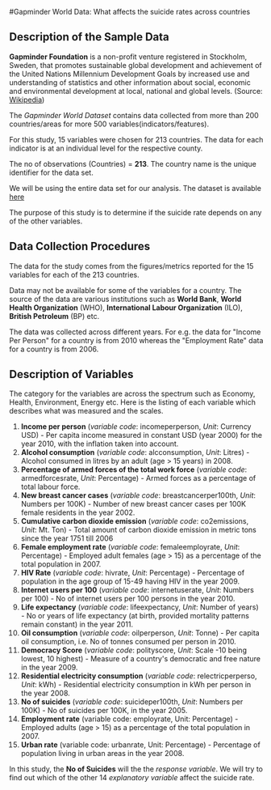 #Gapminder World Data: What affects the suicide rates across countries

## Description of the Sample Data

**Gapminder Foundation** is a non-profit venture registered in Stockholm, Sweden, that promotes sustainable global development and achievement of the United Nations Millennium Development Goals by increased use and understanding of statistics and other information about social, economic and environmental development at local, national and global levels. (Source: [Wikipedia](https://en.wikipedia.org/wiki/Gapminder_Foundation))

The _Gapminder World Dataset_ contains data collected from more than 200 countries/areas for more 500 variables(indicators/features).

For this study, 15 variables were chosen for 213 countries. The data for each indicator is at an individual level for the respective county.


The no of observations (Countries) = **213**. The country name is the unique identifier for the data set.

We will be using the entire data set for our analysis. The dataset is available [here](https://d396qusza40orc.cloudfront.net/phoenixassets/data-management-visualization/gapminder.csv)

The purpose of this study is to determine if the suicide rate depends on any of the other variables.

## Data Collection Procedures

The data for the study comes from the figures/metrics reported for the 15 variables for each of the 213 countries. 

Data may not be available for some of the variables for a country. The source of the data are various institutions such as **World Bank**, **World Health Organization** (WHO), **International Labour Organization** (ILO), **British Petroleum** (BP) etc.

The data was collected across different years. For e.g. the data for "Income Per Person" for a country is from 2010 whereas the "Employment Rate" data for a country is from 2006.

## Description of Variables

The category for the variables are across the spectrum such as Economy, Health, Environment, Energy etc. Here is the listing of each variable which describes
what was measured and the scales.

1.  **Income per person** (*variable code*: incomeperperson, *Unit*: Currency USD) - Per capita income measured in constant USD (year 2000) for the year 2010, with the inflation taken into account.
2.  **Alcohol consumption** (*variable code*: alcconsumption, *Unit*: Litres) - Alcohol consumed in litres by an adult (age > 15 years) in 2008.
3.  **Percentage of armed forces of the total work force** (*variable code*: armedforcesrate, *Unit*: Percentage) - Armed forces as a percentage of total labour force.
4.  **New breast cancer cases** (*variable code*: breastcancerper100th, *Unit*: Numbers per 100K) - Number of new breast cancer cases per 100K female residents in the year 2002.
5.  **Cumulative carbon dioxide emission** (*variable code*: co2emissions, *Unit*: Mt. Ton) - Total amount of carbon dioxide emission in metric tons since the year 1751 till 2006
6.  **Female employment rate** (*variable code*: femaleemployrate, *Unit*: Percentage) - Employed adult females (age > 15) as a percentage of the total population in 2007.
7.  **HIV Rate** (*variable code*: hivrate, *Unit*: Percentage) - Percentage of population in the age group of 15-49 having HIV in the year 2009.
8.  **Internet users per 100** (*variable code*: internetuserate, *Unit*: Numbers per 100) - No of internet users per 100 persons in the year 2010.
9.  **Life expectancy** (*variable code*: lifeexpectancy, *Unit*: Number of years) - No or years of life expectancy (at birth, provided mortality patterns remain constant) in the year 2011.
10. **Oil consumption** (*variable code*: oilperperson, *Unit*: Tonne) - Per capita oil consumption, i.e. No of tonnes consumed per person in 2010.
11. **Democracy Score** (*variable code*: polityscore, *Unit*: Scale -10 being lowest, 10 highest) - Measure of a country's democratic and free nature in the year 2009.
12. **Residential electricity consumption** (*variable code*: relectricperperso, *Unit*: kWh) - Residential electricity consumption in kWh per person in the year 2008.    
13. **No of suicides** (*variable code*: suicideper100th, *Unit*: Numbers per 100K) - No of suicides per 100K, in the year 2005. 
14. **Employment rate** (variable code: employrate, Unit: Percentage) - Employed adults (age > 15) as a percentage of the total population in 2007.
15. **Urban rate** (variable code: urbanrate, Unit: Percentage) - Percentage of population living in urban areas in the year 2008.

In this study, the **No of Suicides** will the the *response variable*. We will try to find out which of the other 14 *explanatory variable* affect the suicide rate.
